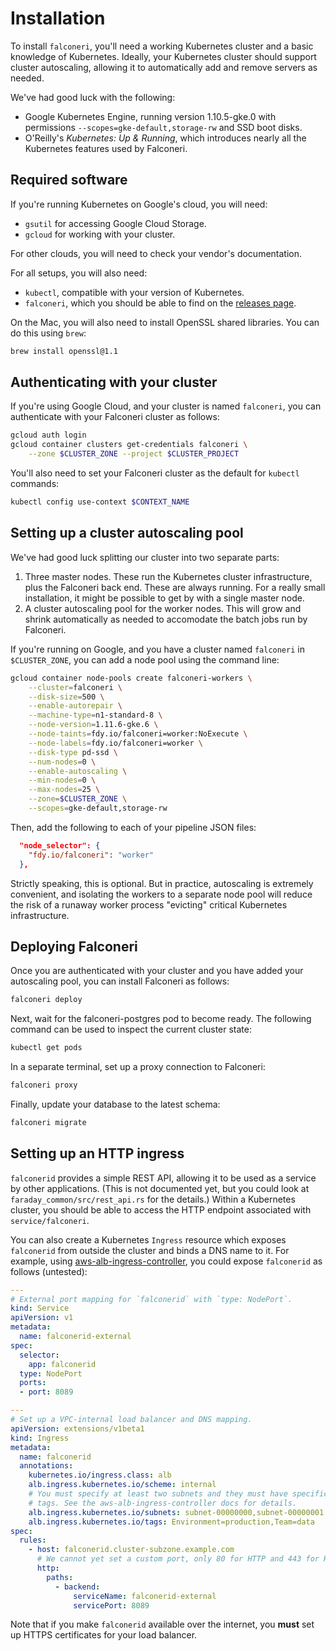 # Installation

To install `falconeri`, you'll need a working Kubernetes cluster and a basic knowledge of Kubernetes. Ideally, your Kubernetes cluster should support cluster autoscaling, allowing it to automatically add and remove servers as needed.

We've had good luck with the following:

- Google Kubernetes Engine, running version 1.10.5-gke.0 with permissions `--scopes=gke-default,storage-rw` and SSD boot disks.
- O'Reilly's _Kubernetes: Up & Running_, which introduces nearly all the Kubernetes features used by Falconeri.

## Required software

If you're running Kubernetes on Google's cloud, you will need:

- `gsutil` for accessing Google Cloud Storage.
- `gcloud` for working with your cluster.

For other clouds, you will need to check your vendor's documentation.

For all setups, you will also need:

- `kubectl`, compatible with your version of Kubernetes.
- `falconeri`, which you should be able to find on the [releases page][releases].

On the Mac, you will also need to install OpenSSL shared libraries. You can do this using `brew`:

```sh
brew install openssl@1.1
```

[releases]: https://github.com/faradayio/falconeri/releases

## Authenticating with your cluster

If you're using Google Cloud, and your cluster is named `falconeri`, you can authenticate with your Falconeri cluster as follows:

```sh
gcloud auth login
gcloud container clusters get-credentials falconeri \
    --zone $CLUSTER_ZONE --project $CLUSTER_PROJECT
```

You'll also need to set your Falconeri cluster as the default for `kubectl` commands:

```sh
kubectl config use-context $CONTEXT_NAME
```

## Setting up a cluster autoscaling pool

We've had good luck splitting our cluster into two separate parts:

1. Three master nodes. These run the Kubernetes cluster infrastructure, plus the Falconeri back end. These are always running. For a really small installation, it might be possible to get by with a single master node.
2. A cluster autoscaling pool for the worker nodes. This will grow and shrink automatically as needed to accomodate the batch jobs run by Falconeri.

If you're running on Google, and you have a cluster named `falconeri` in `$CLUSTER_ZONE`, you can add a node pool using the command line:

```sh
gcloud container node-pools create falconeri-workers \
    --cluster=falconeri \
    --disk-size=500 \
    --enable-autorepair \
    --machine-type=n1-standard-8 \
    --node-version=1.11.6-gke.6 \
    --node-taints=fdy.io/falconeri=worker:NoExecute \
    --node-labels=fdy.io/falconeri=worker \
    --disk-type pd-ssd \
    --num-nodes=0 \
    --enable-autoscaling \
    --min-nodes=0 \
    --max-nodes=25 \
    --zone=$CLUSTER_ZONE \
    --scopes=gke-default,storage-rw
```

Then, add the following to each of your pipeline JSON files:

```json
  "node_selector": {
    "fdy.io/falconeri": "worker"
  },
```

Strictly speaking, this is optional. But in practice, autoscaling is extremely convenient, and isolating the workers to a separate node pool will reduce the risk of a runaway worker process "evicting" critical Kubernetes infrastructure.

## Deploying Falconeri

Once you are authenticated with your cluster and you have added your autoscaling pool, you can install Falconeri as follows:

```sh
falconeri deploy
```

Next, wait for the falconeri-postgres pod to become ready. The following command can be used to inspect the current cluster state:

```sh
kubectl get pods
```

In a separate terminal, set up a proxy connection to Falconeri:

```sh
falconeri proxy
```

Finally, update your database to the latest schema:

```sh
falconeri migrate
```

## Setting up an HTTP ingress

`falconerid` provides a simple REST API, allowing it to be used as a service by other applications. (This is not documented yet, but you could look at `faraday_common/src/rest_api.rs` for the details.) Within a Kubernetes cluster, you should be able to access the HTTP endpoint associated with `service/falconeri`.

You can also create a Kubernetes `Ingress` resource which exposes `falconerid` from outside the cluster and binds a DNS name to it. For example, using [aws-alb-ingress-controller][], you could expose `falconerid` as follows (untested):

```yaml
---
# External port mapping for `falconerid` with `type: NodePort`.
kind: Service
apiVersion: v1
metadata:
  name: falconerid-external
spec:
  selector:
    app: falconerid
  type: NodePort
  ports:
  - port: 8089

---
# Set up a VPC-internal load balancer and DNS mapping.
apiVersion: extensions/v1beta1
kind: Ingress
metadata:
  name: falconerid
  annotations:
    kubernetes.io/ingress.class: alb
    alb.ingress.kubernetes.io/scheme: internal
    # You must specify at least two subnets and they must have specific AWS
    # tags. See the aws-alb-ingress-controller docs for details.
    alb.ingress.kubernetes.io/subnets: subnet-00000000,subnet-00000001
    alb.ingress.kubernetes.io/tags: Environment=production,Team=data
spec:
  rules:
    - host: falconerid.cluster-subzone.example.com
      # We cannot yet set a custom port, only 80 for HTTP and 443 for HTTPS.
      http:
        paths:
          - backend:
              serviceName: falconerid-external
              servicePort: 8089
```

Note that if you make `falconerid` available over the internet, you **must** set up HTTPS certificates for your load balancer.

[aws-alb-ingress-controller]: https://github.com/kubernetes-sigs/aws-alb-ingress-controller/
